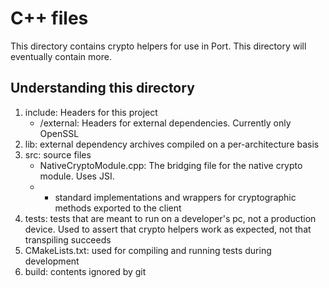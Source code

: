 # C++ files
This directory contains crypto helpers for use in Port. This directory will eventually contain more.

## Understanding this directory
1. include: Headers for this project
    - /external: Headers for external dependencies. Currently only OpenSSL
1. lib: external dependency archives compiled on a per-architecture basis
1. src: source files
    - NativeCryptoModule.cpp: The bridging file for the native crypto module. Uses JSI.
    - * standard implementations and wrappers for cryptographic methods exported to the client
1. tests: tests that are meant to run on a developer's pc, not a production device. Used to assert that crypto helpers work as expected, not that transpiling succeeds
1. CMakeLists.txt: used for compiling and running tests during development
1. build: contents ignored by git
